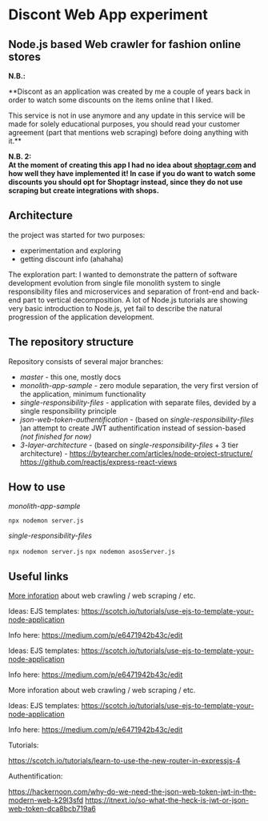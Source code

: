# Discont Web App experiment

## Node.js based Web crawler for fashion online stores

**N.B.:**  

**Discont as an application was created by me a couple of years back in order to watch some discounts on the items online that I liked.

This service is not in use anymore and any update in this service will be made for solely educational purposes, you should read your customer agreement (part that mentions web scraping) before doing anything with it.**

**N.B. 2:**  
**At the moment of creating this app I had no idea about [shoptagr.com](shoptagr.com) and how well they have implemented it! In case if you do want to watch some discounts you should opt for Shoptagr instead, since they do not use scraping but create integrations with shops.**

## Architecture

the project was started for two purposes:

- experimentation and exploring
- getting discount info (ahahaha)

The exploration part:
I wanted to demonstrate the pattern of software development evolution from single file monolith system to single responsibility files and microservices and separation of front-end and back-end part to vertical decomposition.
A lot of Node.js tutorials are showing very basic introduction to Node.js, yet fail to describe the natural progression of the application development.

## The repository structure

Repository consists of several major branches:
- _master_ - this one, mostly docs
- _monolith-app-sample_ - zero module separation, the very first version of the application, minimum functionality
- _single-responsibility-files_ - application with separate files, devided by a single responsibility principle
- _json-web-token-authentification_ - (based on _single-responsibility-files_  )an attempt to create JWT authentification instead of session-based *(not finished for now)*
- _3-layer-architecture_ - (based on _single-responsibility-files_ + 3 tier architecture) -
https://bytearcher.com/articles/node-project-structure/
https://github.com/reactjs/express-react-views



## How to use

_monolith-app-sample_

`npx nodemon server.js`

_single-responsibility-files_

`npx nodemon server.js`
`npx nodemon asosServer.js`

## Useful links

[More inforation](https://benbernardblog.com/web-scraping-and-crawling-are-perfectly-legal-right/) about web crawling / web scraping / etc.

Ideas:
EJS templates: https://scotch.io/tutorials/use-ejs-to-template-your-node-application

Info here:
https://medium.com/p/e6471942b43c/edit

Ideas: EJS templates: https://scotch.io/tutorials/use-ejs-to-template-your-node-application

Info here: https://medium.com/p/e6471942b43c/edit

More inforation about web crawling / web scraping / etc.

Ideas: EJS templates: https://scotch.io/tutorials/use-ejs-to-template-your-node-application

Info here: https://medium.com/p/e6471942b43c/edit

Tutorials:

https://scotch.io/tutorials/learn-to-use-the-new-router-in-expressjs-4

Authentification:

https://hackernoon.com/why-do-we-need-the-json-web-token-jwt-in-the-modern-web-k29l3sfd
https://itnext.io/so-what-the-heck-is-jwt-or-json-web-token-dca8bcb719a6
